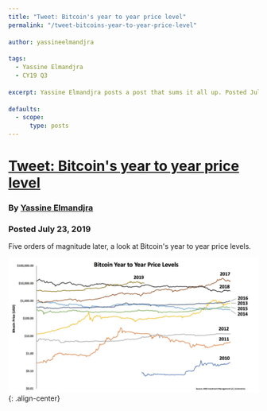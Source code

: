 ```yaml
---
title: "Tweet: Bitcoin's year to year price level"
permalink: "/tweet-bitcoins-year-to-year-price-level" 

author: yassineelmandjra

tags:
  - Yassine Elmandjra
  - CY19 Q3

excerpt: Yassine Elmandjra posts a post that sums it all up. Posted July 23, 2019.

defaults:
  - scope:
      type: posts
---
```


# [Tweet: Bitcoin's year to year price level](https://twitter.com/yassineARK/status/1153823398868373505)
### By [Yassine Elmandjra](https://twitter.com/yassineARK)
### Posted July 23, 2019

Five orders of magnitude later, a look at Bitcoin's year to year price levels.

![](/assets/images/cy19/cy19q3m7/ye-1.png){: .align-center}